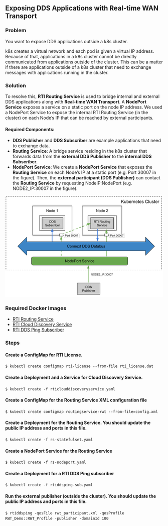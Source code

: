 ## Exposing DDS Applications with Real-time WAN Transport


### Problem

You want to expose DDS applications outside a k8s cluster.

k8s creates a virtual network and each pod is given a virtual IP address. Because of that, applications in a k8s cluster cannot be directly communicated from applications outside of the cluster. This can be a matter if there are applications outside of a k8s cluster that need to exchange messages with applications running in the cluster. 


### Solution

To resolve this, **RTI Routing Service** is used to bridge internal and external DDS applications along with **Real-time WAN Transport**. A **NodePort Service** exposes a service on a static port on the node IP address. We used a NodePort Service to expose the internal RTI Routing Service (in the cluster) on each Node’s IP that can be reached by external participants. 


#### Required Components:

* **DDS Publisher** and **DDS Subscriber** are example applications that need to exchange data. 
* **Routing Service**: A bridge service residing in the k8s cluster that forwards data from the **external DDS Publisher** to the **internal DDS Subscriber**. 
* **NodePort Service**: We create a **NodePort Service** that exposes the **Routing Service** on each Node’s IP at a static port (e.g. Port 30007 in the figure). Then, the **external participant (DDS Publisher)** can contact the **Routing Service** by requesting NodeIP:NodePort (e.g. NODE2_IP:30007 in the figure). 

![xposing DDS Applications with Real-time WAN Transport](routingservice_rwt.png)

### Required Docker Images
- [RTI Routing Service](../dockerfiles/rti_routingservice)
- [RTI Cloud Discovery Service](../dockerfiles/rti_clouddiscoveryservice)
- [RTI DDS Ping Subscriber](../dockerfiles/rti_ddsping_sub)

### Steps

#### Create a ConfigMap for RTI License.
`$ kubectl create configmap rti-license --from-file rti_license.dat`

#### Create a Deployment and a Service for Cloud Discovery Service.
`$ kubectl create -f rticlouddiscoveryservice.yaml`

#### Create a ConfigMap for the Routing Service XML configuration file
`$ kubectl create configmap routingservice-rwt --from-file=config.xml`

#### Create a Deployment for the Routing Service. You should update the public IP address and ports in this file.
`$ kubectl create -f rs-statefulset.yaml`

#### Create a NodePort Service for the Routing Service
`$ kubectl create -f rs-nodeport.yaml`

#### Create a Deployment for a RTI DDS Ping subscriber
`$ kubectl create -f rtiddsping-sub.yaml`

#### Run the external publisher (outside the cluster). You should update the public IP address and ports in this file.
`$ rtiddsping -qosFile rwt_participant.xml -qosProfile RWT_Demo::RWT_Profile -publisher -domainId 100`
